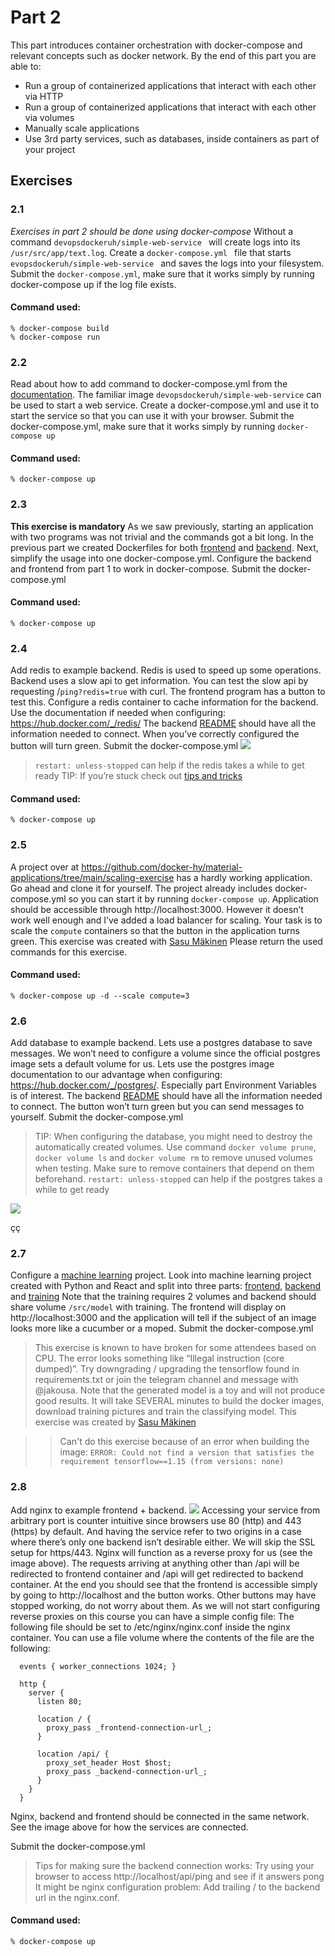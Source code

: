 # Part 2
This part introduces container orchestration with docker-compose and relevant concepts such as docker network. By the end of this part you are able to:
- Run a group of containerized applications that interact with each other via HTTP
- Run a group of containerized applications that interact with each other via volumes
- Manually scale applications
- Use 3rd party services, such as databases, inside containers as part of your project

## Exercises

### 2.1
*Exercises in part 2 should be done using docker-compose*
Without a command  `devopsdockeruh/simple-web-service ` will create logs into its  `/usr/src/app/text.log`.
Create a  `docker-compose.yml ` file that starts  `evopsdockeruh/simple-web-service ` and saves the logs into your filesystem.
Submit the  `docker-compose.yml`, make sure that it works simply by running docker-compose up if the log file exists.

#### Command used:
```
% docker-compose build
% docker-compose run
```

### 2.2
Read about how to add command to docker-compose.yml from the [documentation](https://docs.docker.com/compose/compose-file/compose-file-v3/#command).
The familiar image `devopsdockeruh/simple-web-service` can be used to start a web service.
Create a docker-compose.yml and use it to start the service so that you can use it with your browser.
Submit the docker-compose.yml, make sure that it works simply by running `docker-compose up`

#### Command used:
```
% docker-compose up
```

### 2.3
**This exercise is mandatory**
As we saw previously, starting an application with two programs was not trivial and the commands got a bit long.
In the previous part we created Dockerfiles for both [frontend](https://github.com/docker-hy/material-applications/tree/main/example-frontend) and [backend](https://github.com/docker-hy/material-applications/tree/main/example-backend). Next, simplify the usage into one docker-compose.yml.
Configure the backend and frontend from part 1 to work in docker-compose.
Submit the docker-compose.yml

#### Command used:
```
% docker-compose up
```

### 2.4
Add redis to example backend.
Redis is used to speed up some operations. Backend uses a slow api to get information. You can test the slow api by requesting /`ping?redis=true` with curl. The frontend program has a button to test this.
Configure a redis container to cache information for the backend. Use the documentation if needed when configuring: https://hub.docker.com/_/redis/
The backend [README](https://github.com/docker-hy/material-applications/tree/main/example-backend) should have all the information needed to connect.
When you’ve correctly configured the button will turn green.
Submit the docker-compose.yml
![](https://docker-hy.github.io/images/exercises/back-front-and-redis.png)

> `restart: unless-stopped` can help if the redis takes a while to get ready
> TIP: If you’re stuck check out [tips and tricks](https://devopswithdocker.com/exercise_tricks)

#### Command used:
```
% docker-compose up
```

### 2.5
A project over at https://github.com/docker-hy/material-applications/tree/main/scaling-exercise has a hardly working application. Go ahead and clone it for yourself. The project already includes docker-compose.yml so you can start it by running `docker-compose up`.
Application should be accessible through http://localhost:3000. However it doesn’t work well enough and I’ve added a load balancer for scaling. Your task is to scale the `compute` containers so that the button in the application turns green.
This exercise was created with [Sasu Mäkinen](https://github.com/sasumaki)
Please return the used commands for this exercise.

#### Command used:
```
% docker-compose up -d --scale compute=3
```

### 2.6
Add database to example backend.
Lets use a postgres database to save messages. We won’t need to configure a volume since the official postgres image sets a default volume for us. Lets use the postgres image documentation to our advantage when configuring: https://hub.docker.com/_/postgres/. Especially part Environment Variables is of interest.
The backend [README](https://github.com/docker-hy/material-applications/tree/main/example-backend) should have all the information needed to connect.
The button won’t turn green but you can send messages to yourself.
Submit the docker-compose.yml
> TIP: When configuring the database, you might need to destroy the automatically created volumes. Use command `docker volume prune`, `docker volume ls` and `docker volume rm` to remove unused volumes when testing. Make sure to remove containers that depend on them beforehand.
> `restart: unless-stopped` can help if the postgres takes a while to get ready

![](https://docker-hy.github.io/images/exercises/back-front-redis-and-database.png)

çç

### 2.7
Configure a [machine learning](https://en.wikipedia.org/wiki/Machine_learning) project.
Look into machine learning project created with Python and React and split into three parts: [frontend](https://github.com/docker-hy/ml-kurkkumopo-frontend), [backend](https://github.com/docker-hy/ml-kurkkumopo-backend) and [training](https://github.com/docker-hy/ml-kurkkumopo-training)
Note that the training requires 2 volumes and backend should share volume `/src/model` with training.
The frontend will display on http://localhost:3000 and the application will tell if the subject of an image looks more like a cucumber or a moped.
Submit the docker-compose.yml
> This exercise is known to have broken for some attendees based on CPU. The error looks something like “Illegal instruction (core dumped)”. Try downgrading / upgrading the tensorflow found in requirements.txt or join the telegram channel and message with @jakousa.
> Note that the generated model is a toy and will not produce good results.
> It will take SEVERAL minutes to build the docker images, download training pictures and train the classifying model.
This exercise was created by [Sasu Mäkinen](https://github.com/sasumaki)

>> Can't do this exercise because of an error when building the image: `ERROR: Could not find a version that satisfies the requirement tensorflow==1.15 (from versions: none)`

### 2.8
Add nginx to example frontend + backend.
![](https://docker-hy.github.io/images/exercises/back-front-redis-database-and-nginx.png)
Accessing your service from arbitrary port is counter intuitive since browsers use 80 (http) and 443 (https) by default. And having the service refer to two origins in a case where there’s only one backend isn’t desirable either. We will skip the SSL setup for https/443.
Nginx will function as a reverse proxy for us (see the image above). The requests arriving at anything other than /api will be redirected to frontend container and /api will get redirected to backend container.
At the end you should see that the frontend is accessible simply by going to http://localhost and the button works. Other buttons may have stopped working, do not worry about them.
As we will not start configuring reverse proxies on this course you can have a simple config file:
The following file should be set to /etc/nginx/nginx.conf inside the nginx container. You can use a file volume where the contents of the file are the following:
```
  events { worker_connections 1024; }

  http {
    server {
      listen 80;

      location / {
        proxy_pass _frontend-connection-url_;
      }

      location /api/ {
        proxy_set_header Host $host;
        proxy_pass _backend-connection-url_;
      }
    }
  }
```
Nginx, backend and frontend should be connected in the same network. See the image above for how the services are connected.

Submit the docker-compose.yml

> Tips for making sure the backend connection works:
> Try using your browser to access http://localhost/api/ping and see if it answers pong
> It might be nginx configuration problem: Add trailing / to the backend url in the nginx.conf.

#### Command used:
```
% docker-compose up
```